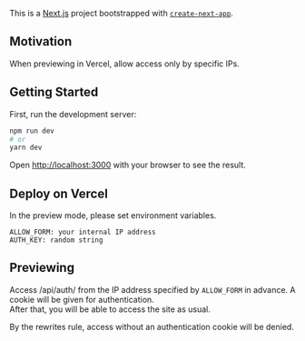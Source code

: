 This is a [Next.js](https://nextjs.org/) project bootstrapped with [`create-next-app`](https://github.com/vercel/next.js/tree/canary/packages/create-next-app).

## Motivation

When previewing in Vercel, allow access only by specific IPs.

## Getting Started

First, run the development server:

```bash
npm run dev
# or
yarn dev
```

Open [http://localhost:3000](http://localhost:3000) with your browser to see the result.

## Deploy on Vercel

In the preview mode, please set environment variables.
```
ALLOW_FORM: your internal IP address
AUTH_KEY: random string
```

## Previewing

Access /api/auth/ from the IP address specified by `ALLOW_FORM` in advance. A cookie will be given for authentication.  
After that, you will be able to access the site as usual.

By the rewrites rule, access without an authentication cookie will be denied.